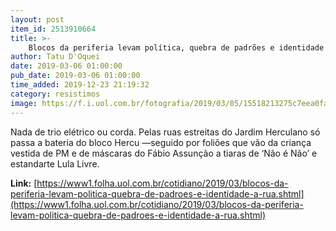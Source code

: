 ```yaml
---
layout: post
item_id: 2513910664
title: >-
    Blocos da periferia levam política, quebra de padrões e identidade à rua
author: Tatu D'Oquei
date: 2019-03-06 01:00:00
pub_date: 2019-03-06 01:00:00
time_added: 2019-12-23 21:19:32
category: resistimos
image: https://f.i.uol.com.br/fotografia/2019/03/05/15518213275c7eea0facf5a_1551821327_3x2_md.jpg
---
```


Nada de trio elétrico ou corda. Pelas ruas estreitas do Jardim Herculano só passa a bateria do bloco Hercu —seguido por foliões que vão da criança vestida de PM e de máscaras do Fábio Assunção a tiaras de ‘Não é Não’ e estandarte Lula Livre.

**Link:** [https://www1.folha.uol.com.br/cotidiano/2019/03/blocos-da-periferia-levam-politica-quebra-de-padroes-e-identidade-a-rua.shtml](https://www1.folha.uol.com.br/cotidiano/2019/03/blocos-da-periferia-levam-politica-quebra-de-padroes-e-identidade-a-rua.shtml)

